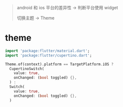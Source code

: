 > android 和 ios 平台的差异性 -> 判断平台使用 widget
>
> 切换主题 -> Theme

# theme

```dart
import 'package:flutter/material.dart';
import 'package:flutter/cupertino.dart';

Theme.of(context).platform == TargetPlatform.iOS ?
  CupertinoSwitch(
    value: true,
    onChanged: (bool toggled) {},
  ) :
  Switch(
    value: true,
    onChanged: (bool toggled) {},
  )
```

